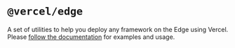# `@vercel/edge`

A set of utilities to help you deploy any framework on the Edge using Vercel.
Please [follow the documentation](https://khulnasoft.com/docs/concepts/functions/edge-functions/vercel-edge-package) for examples and usage.

